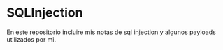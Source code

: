 # SQLInjection
En este repositorio incluire mis notas de sql injection y algunos payloads utilizados por mi.
